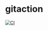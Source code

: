 # gitaction
[![CI](https://github.com/NyaKyt/gitaction/actions/workflows/blank.yml/badge.svg)](https://github.com/NyaKyt/gitaction/actions/workflows/blank.yml)
